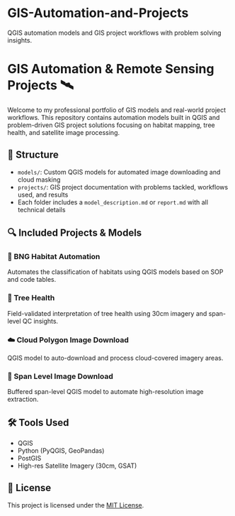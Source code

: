 # GIS-Automation-and-Projects
QGIS automation models and GIS project workflows with problem solving insights.

# GIS Automation & Remote Sensing Projects 🛰️

Welcome to my professional portfolio of GIS models and real-world project workflows. This repository contains automation models built in QGIS and problem-driven GIS project solutions focusing on habitat mapping, tree health, and satellite image processing.

## 📁 Structure

- `models/`: Custom QGIS models for automated image downloading and cloud masking
- `projects/`: GIS project documentation with problems tackled, workflows used, and results
- Each folder includes a `model_description.md` or `report.md` with all technical details

## 🔍 Included Projects & Models

### 🌿 BNG Habitat Automation
Automates the classification of habitats using QGIS models based on SOP and code tables.

### 🌳 Tree Health
Field-validated interpretation of tree health using 30cm imagery and span-level QC insights.

### ☁️ Cloud Polygon Image Download
QGIS model to auto-download and process cloud-covered imagery areas.

### 📏 Span Level Image Download
Buffered span-level QGIS model to automate high-resolution image extraction.

## 🛠️ Tools Used

- QGIS
- Python (PyQGIS, GeoPandas)
- PostGIS
- High-res Satellite Imagery (30cm, GSAT)

## 📜 License

This project is licensed under the [MIT License](LICENSE).

